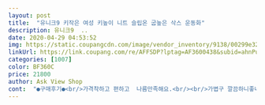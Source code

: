 ```yaml
---
layout: post 
title:  "유니크9 키작은 여성 키높이 니트 슬립온 굽높은 삭스 운동화" 
description: 유니크9  ..
date: 2020-04-29 04:53:52 
img: https://static.coupangcdn.com/image/vendor_inventory/9138/00299e320c21f83fad1082d4489fe5ba38e947af8ab67d0c7094ac52b1ea.jpg 
linkUrl: https://link.coupang.com/re/AFFSDP?lptag=AF3600438&subid=ahnPublicAsk&pageKey=285599405&itemId=905908455&vendorItemId=5269348637&traceid=V0-113-2bc92df7592c821c 
categories: [1007] 
color: BF360C 
price: 21800 
author: Ask View Shop 
cont:  "●구매후기●<br/>가격착하고 편하고  나름만족해요.<br/><br/>가볍구 깔끔하니좋네요.<br/>.<br/>가격두 착하구요.<br/>.<br/><br/>다만, 니트 재질이라 조금만 바닥 부분이 스쳐도 때가 타고 잘 지지 않네요.<br/> 조심조심 신어야겠어요.<br/><br/>사이즈가 큽니다 ㅡㆍㅡ<br/>색상은 깔끔한 화이트라 지저분해 보이지 않고요.<br/><br/>신고 나와서 상품평 남겨요.<br/><br/>아주편하고 좋아요<br/>재입고되서  레드 하나더 주문넣었네요<br/>정사이즈이고 쿠션 푹신푹신해서 활동하기 좋아요.<br/><br/>제가 주문넣을땐  화이트뿐이 없어서 아쉬웠는데<br/>좀신다가 낡음또 사면되고요~^^<br/>" 
---
```


